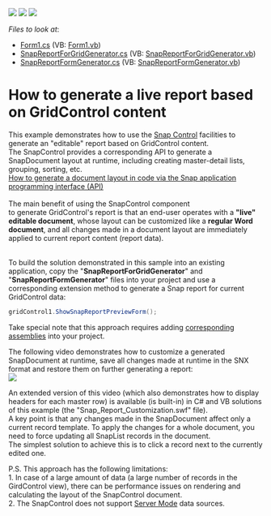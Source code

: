 <!-- default badges list -->
![](https://img.shields.io/endpoint?url=https://codecentral.devexpress.com/api/v1/VersionRange/128628914/15.1.5%2B)
[![](https://img.shields.io/badge/Open_in_DevExpress_Support_Center-FF7200?style=flat-square&logo=DevExpress&logoColor=white)](https://supportcenter.devexpress.com/ticket/details/T272175)
[![](https://img.shields.io/badge/📖_How_to_use_DevExpress_Examples-e9f6fc?style=flat-square)](https://docs.devexpress.com/GeneralInformation/403183)
<!-- default badges end -->
<!-- default file list -->
*Files to look at*:

* [Form1.cs](./CS/WindowsFormsApplication1/Form1.cs) (VB: [Form1.vb](./VB/WindowsFormsApplication1/Form1.vb))
* [SnapReportForGridGenerator.cs](./CS/WindowsFormsApplication1/GridReportExtensions/SnapReportForGridGenerator.cs) (VB: [SnapReportForGridGenerator.vb](./VB/WindowsFormsApplication1/GridReportExtensions/SnapReportForGridGenerator.vb))
* [SnapReportFormGenerator.cs](./CS/WindowsFormsApplication1/GridReportExtensions/SnapReportFormGenerator.cs) (VB: [SnapReportFormGenerator.vb](./VB/WindowsFormsApplication1/GridReportExtensions/SnapReportFormGenerator.vb))
<!-- default file list end -->
# How to generate a live report based on GridControl content


<p>This example demonstrates how to use the <a href="https://docs.devexpress.com/WindowsForms/11373/controls-and-libraries/snap">Snap Control</a> facilities to generate an "editable" report based on GridControl content.<br />The SnapControl provides a corresponding API to generate a SnapDocument layout at runtime, including creating master-detail lists, grouping, sorting, etc. <br /><a href="https://www.devexpress.com/Support/Center/p/E4781">How to generate a document layout in code via the Snap application programming interface (API)</a><br /><br />The main benefit of using the SnapControl component to generate GridControl's report is that an end-user operates with a <strong>"live" editable document</strong>, whose layout can be customized like a <strong>regular Word document</strong>, and all changes made in a document layout are immediately applied to current report content (report data).</p>
<p><br />To build the solution demonstrated in this sample into an existing application, copy the "<strong>SnapReportForGridGenerator</strong>" and "<strong>SnapReportFormGenerator</strong>" files into your project and use a corresponding extension method to generate a Snap report for current GridControl data:</p>


```cs
gridControl1.ShowSnapReportPreviewForm();

```


<p>Take special note that this approach requires adding <a href="https://documentation.devexpress.com/#WindowsForms/CustomDocument12298">corresponding assemblies</a> into your project.</p>
<p>The following video demonstrates how to customize a generated SnapDocument at runtime, save all changes made at runtime in the SNX format and restore them on further generating a report:<br /><img src="https://raw.githubusercontent.com/DevExpress-Examples/how-to-generate-a-live-report-based-on-gridcontrol-content-t272175/15.1.5+/media/227b2b5a-3539-11e5-80bf-00155d62480c.png"></p>
<p>An extended version of this video (which also demonstrates how to display headers for each master row) is available (is built-in) in C# and VB solutions of this example (the "Snap_Report_Customization.swf" file).<br />A key point is that any changes made in the SnapDocument affect only a current record template. To apply the changes for a whole document, you need to force updating all SnapList records in the document. <br />The simplest solution to achieve this is to click a record next to the currently edited one.</p>
<p>P.S. This approach has the following limitations:<br />1. In case of a large amount of data (a large number of records in the GirdControl view), there can be performance issues on rendering and calculating the layout of the SnapControl document.<br />2. The SnapControl does not support <a href="https://documentation.devexpress.com/#WindowsForms/CustomDocument8398">Server Mode</a> data sources.</p>

<br/>


